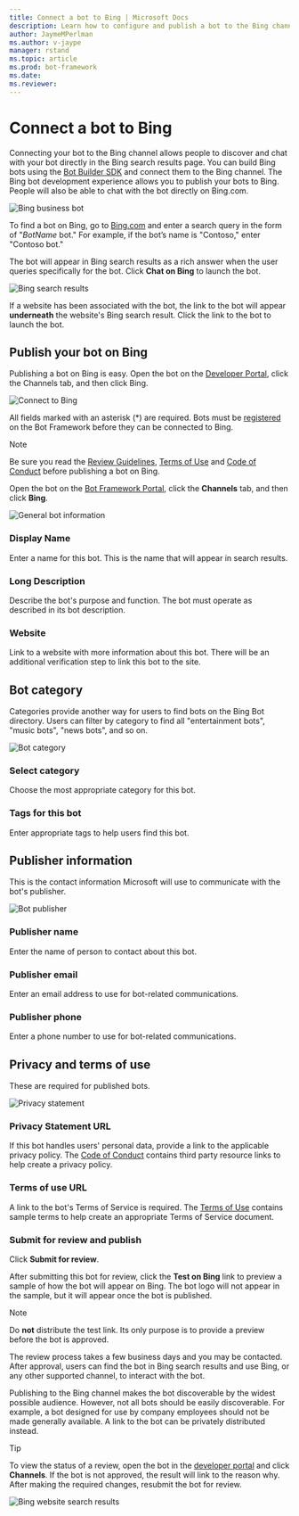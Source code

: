 ```yaml
---
title: Connect a bot to Bing | Microsoft Docs
description: Learn how to configure and publish a bot to the Bing channel.
author: JaymeMPerlman
ms.author: v-jaype
manager: rstand
ms.topic: article
ms.prod: bot-framework
ms.date:
ms.reviewer:
---
```

# Connect a bot to Bing 
Connecting your bot to the Bing channel allows people to discover and chat with your bot directly in the Bing search results page. You can build Bing bots using the [Bot Builder SDK](~/bot-builder-overview-getstarted.md) and connect them to the Bing channel. The Bing bot development experience allows you to publish your bots to Bing. People will also be able to chat with the bot directly on Bing.com.

![Bing business bot](~/media/channels/bing_business_bot.png)

To find a bot on Bing, go to [Bing.com](https://www.bing.com/) and enter a search query in the form of "*BotName* bot." For example, if the bot’s name is "Contoso," enter "Contoso bot."

The bot will appear in Bing search results as a rich answer when the user queries specifically for the bot.
Click **Chat on Bing** to launch the bot.

![Bing search results](~/media/channels/bing-contosoResult.png)

If a website has been associated with the bot, the link to the bot will appear **underneath** the website's Bing search result. Click the link to the bot to launch the bot.

## Publish your bot on Bing
Publishing a bot on Bing is easy. Open the bot on the [Developer Portal](https://dev.botframework.com/bots), click the Channels tab, and then click Bing.

![Connect to Bing](~/media/channels/connect-to-bing.png)

All fields marked with an asterisk (*) are required. Bots must be [registered](~/portal-register-bot.md) on the Bot Framework before they can be connected to Bing.

> [!NOTE] 
> Be sure you read the [Review Guidelines](~/portal-bot-review-guidelines.md), [Terms of Use][terms] and [Code of Conduct][conduct] before publishing a bot on Bing. 

Open the bot on the [Bot Framework Portal](https://dev.botframework.com/), click the **Channels** tab, and then click **Bing**.

![General bot information](~/media/channels/bing-general.png)

### Display Name 
Enter a name for this bot. This is the name that will appear in search results.

### Long Description  
Describe the bot's purpose and function. The bot must operate as described in its bot description.

### Website 
Link to a website with more information about this bot. There will be an additional verification step to link this bot to the site.

## Bot category
Categories provide another way for users to find bots on the Bing Bot directory. Users can filter by category to find all "entertainment bots", "music bots", "news bots", and so on.

![Bot category](~/media/channels/bing-category.png)

### Select category 
Choose the most appropriate category for this bot.
### Tags for this bot 
Enter appropriate tags to help users find this bot.<!--to help users search for bot? keywords?-->

## Publisher information
<!--The bot publisher is defined as the entity making the bot available to end users.-->
This is the contact information Microsoft will use to communicate with the bot's publisher. 

![Bot publisher](~/media/channels/bing-publisher.png)

### Publisher name 
Enter the name of person to contact about this bot.
### Publisher email 
Enter an email address to use for bot-related communications.
### Publisher phone  
Enter a phone number to use for bot-related communications.

## Privacy and terms of use
These are required for published bots.

![Privacy statement](~/media/channels/bing-privacy.png)
 
### Privacy Statement URL 

If this bot handles users' personal data, provide a link to the applicable privacy policy. The [Code of Conduct][conduct] contains third party resource links to help create a privacy policy.

### Terms of use URL 

A link to the bot's Terms of Service is required. The [Terms of Use][terms] contains sample terms to help create an appropriate Terms of Service document.

### Submit for review and publish

Click **Submit for review**.

After submitting this bot for review, click the **Test on Bing** link to preview a sample of how the bot will appear on Bing. The bot logo will not appear in the sample, but it will appear once the bot is published.

> [!NOTE] 
> Do **not** distribute the test link. Its only purpose is to provide a preview before the bot is approved.

The review process takes a few business days and you may be contacted. After approval, users can find the bot in Bing search results and use Bing, or any other supported channel, to interact with the bot. 

Publishing to the Bing channel makes the bot discoverable by the widest possible audience. However, not all bots should be easily discoverable. For example, a bot designed for use by company employees should not be made generally available. A link to the bot can be privately distributed instead.

> [!TIP]
> To view the status of a review, open the bot in the [developer portal](https://dev.botframework.com/) and click **Channels**.
> If the bot is not approved, the result will link to the reason why. After making the required changes, resubmit the bot for review.


![Bing website search results](~/media/channels/bing-contosoWeb.png)

[conduct]: http://aka.ms/bf-conduct
[practices]: http://docs.botframework.com/directory/best-practices/
[review]: http://docs.botframework.com/directory/review-guidelines/
[terms]: https://aka.ms/bf-terms
